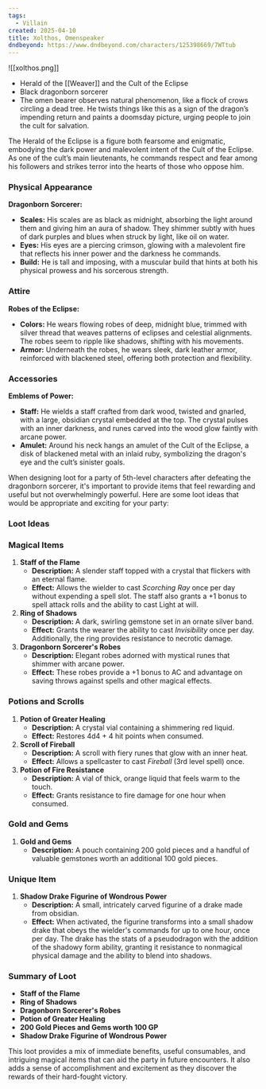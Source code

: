 ```yaml
---
tags:
  - Villain
created: 2025-04-10
title: Xolthos, Omenspeaker
dndbeyond: https://www.dndbeyond.com/characters/125398669/7WTtub
---
```


![[xolthos.png]]

- Herald of the [[Weaver]] and the Cult of the Eclipse
- Black dragonborn sorcerer
- The omen bearer observes natural phenomenon, like a flock of crows circling a dead tree. He twists things like this as a sign of the dragon’s impending return and paints a doomsday picture, urging people to join the cult for salvation.

The Herald of the Eclipse is a figure both fearsome and enigmatic, embodying the dark power and malevolent intent of the Cult of the Eclipse. As one of the cult’s main lieutenants, he commands respect and fear among his followers and strikes terror into the hearts of those who oppose him.

### Physical Appearance

**Dragonborn Sorcerer:**

- **Scales:** His scales are as black as midnight, absorbing the light around them and giving him an aura of shadow. They shimmer subtly with hues of dark purples and blues when struck by light, like oil on water.
- **Eyes:** His eyes are a piercing crimson, glowing with a malevolent fire that reflects his inner power and the darkness he commands.
- **Build:** He is tall and imposing, with a muscular build that hints at both his physical prowess and his sorcerous strength.

### Attire

**Robes of the Eclipse:**

- **Colors:** He wears flowing robes of deep, midnight blue, trimmed with silver thread that weaves patterns of eclipses and celestial alignments. The robes seem to ripple like shadows, shifting with his movements.
- **Armor:** Underneath the robes, he wears sleek, dark leather armor, reinforced with blackened steel, offering both protection and flexibility.

### Accessories

**Emblems of Power:**

- **Staff:** He wields a staff crafted from dark wood, twisted and gnarled, with a large, obsidian crystal embedded at the top. The crystal pulses with an inner darkness, and runes carved into the wood glow faintly with arcane power.
- **Amulet:** Around his neck hangs an amulet of the Cult of the Eclipse, a disk of blackened metal with an inlaid ruby, symbolizing the dragon's eye and the cult’s sinister goals.

When designing loot for a party of 5th-level characters after defeating the dragonborn sorcerer, it's important to provide items that feel rewarding and useful but not overwhelmingly powerful. Here are some loot ideas that would be appropriate and exciting for your party:

### Loot Ideas

### Magical Items

1. **Staff of the Flame**
    - **Description:** A slender staff topped with a crystal that flickers with an eternal flame.
    - **Effect:** Allows the wielder to cast _Scorching Ray_ once per day without expending a spell slot. The staff also grants a +1 bonus to spell attack rolls and the ability to cast Light at will.
2. **Ring of Shadows**
    - **Description:** A dark, swirling gemstone set in an ornate silver band.
    - **Effect:** Grants the wearer the ability to cast _Invisibility_ once per day. Additionally, the ring provides resistance to necrotic damage.
3. **Dragonborn Sorcerer's Robes**
    - **Description:** Elegant robes adorned with mystical runes that shimmer with arcane power.
    - **Effect:** These robes provide a +1 bonus to AC and advantage on saving throws against spells and other magical effects.

### Potions and Scrolls

1. **Potion of Greater Healing**
    - **Description:** A crystal vial containing a shimmering red liquid.
    - **Effect:** Restores 4d4 + 4 hit points when consumed.
2. **Scroll of Fireball**
    - **Description:** A scroll with fiery runes that glow with an inner heat.
    - **Effect:** Allows a spellcaster to cast _Fireball_ (3rd level spell) once.
3. **Potion of Fire Resistance**
    - **Description:** A vial of thick, orange liquid that feels warm to the touch.
    - **Effect:** Grants resistance to fire damage for one hour when consumed.

### Gold and Gems

1. **Gold and Gems**
    - **Description:** A pouch containing 200 gold pieces and a handful of valuable gemstones worth an additional 100 gold pieces.

### Unique Item

1. **Shadow Drake Figurine of Wondrous Power**
    - **Description:** A small, intricately carved figurine of a drake made from obsidian.
    - **Effect:** When activated, the figurine transforms into a small shadow drake that obeys the wielder's commands for up to one hour, once per day. The drake has the stats of a pseudodragon with the addition of the shadowy form ability, granting it resistance to nonmagical physical damage and the ability to blend into shadows.

### Summary of Loot

- **Staff of the Flame**
- **Ring of Shadows**
- **Dragonborn Sorcerer's Robes**
- **Potion of Greater Healing**
- **200 Gold Pieces and Gems worth 100 GP**
- **Shadow Drake Figurine of Wondrous Power**

This loot provides a mix of immediate benefits, useful consumables, and intriguing magical items that can aid the party in future encounters. It also adds a sense of accomplishment and excitement as they discover the rewards of their hard-fought victory.